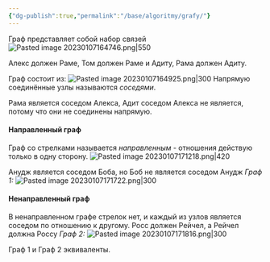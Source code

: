 ```yaml
---
{"dg-publish":true,"permalink":"/base/algoritmy/grafy/"}
---
```



Граф представляет собой набор связей
![Pasted image 20230107164746.png|550](/img/user/Files/Image/Pasted%20image%2020230107164746.png)

Алекс должен Раме, Том должен Раме и Адиту, Рама должен Адиту.

Граф состоит из:
![Pasted image 20230107164925.png|300](/img/user/Files/Image/Pasted%20image%2020230107164925.png)
Напрямую соединённые узлы называются _соседями_.

Рама является соседом Алекса, Адит соседом Алекса не является, потому что они не соединены напрямую.

#### Направленный граф
Граф со стрелками называется _направленным_ - отношения действую только в одну сторону.
![Pasted image 20230107171218.png|420](/img/user/Files/Image/Pasted%20image%2020230107171218.png)

Анудж является соседом Боба, но Боб не является соседом Анудж
_Граф 1:_
![Pasted image 20230107171722.png|300](/img/user/Files/Image/Pasted%20image%2020230107171722.png)

#### Ненаправленный граф
В ненаправленном графе стрелок нет, и каждый из узлов является соседом по отношению к другому. Росс должен Рейчел, а Рейчел должна Россу
_Граф 2:_
![Pasted image 20230107171816.png|300](/img/user/Files/Image/Pasted%20image%2020230107171816.png)

Граф 1 и Граф 2 эквиваленты.




